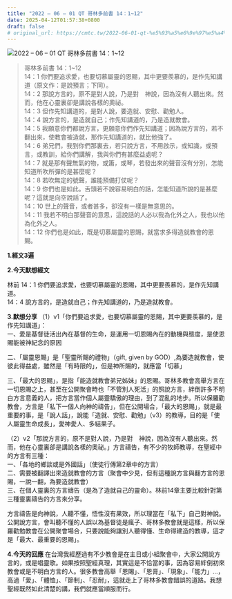 ```yaml
---
title: "2022 – 06 – 01 QT 哥林多前書 14：1~12"
date: 2025-04-12T01:57:38+0800
draft: false
# original_url: https://cmtc.tw/2022-06-01-qt-%e5%93%a5%e6%9e%97%e5%a4%9a%e5%89%8d%e6%9b%b8-14%ef%bc%9a112
---
```


![2022 – 06 – 01 QT 哥林多前書 14：1\~12](/images/qt.jpg  "2022 – 06 – 01 QT 哥林多前書 14：1\~12")

> 哥林多前書 14：1\~12  
> 14：1 你們要追求愛，也要切慕屬靈的恩賜，其中更要羨慕的，是作先知講道（原文作：是說預言；下同）。  
> 14：2 那說方言的，原不是對人說，乃是對　神說，因為沒有人聽出來。然而，他在心靈裏卻是講說各樣的奧祕。  
> 14：3 但作先知講道的，是對人說，要造就、安慰、勸勉人。  
> 14：4 說方言的，是造就自己；作先知講道的，乃是造就教會。  
> 14：5 我願意你們都說方言，更願意你們作先知講道；因為說方言的，若不翻出來，使教會被造就，那作先知講道的，就比他強了。  
> 14：6 弟兄們，我到你們那裏去，若只說方言，不用啟示，或知識，或預言，或教訓，給你們講解，我與你們有甚麼益處呢？  
> 14：7 就是那有聲無氣的物，或簫，或琴，若發出來的聲音沒有分別，怎能知道所吹所彈的是甚麼呢？  
> 14：8 若吹無定的號聲，誰能預備打仗呢？  
> 14：9 你們也是如此。舌頭若不說容易明白的話，怎能知道所說的是甚麼呢？這就是向空說話了。  
> 14：10 世上的聲音，或者甚多，卻沒有一樣是無意思的。  
> 14：11 我若不明白那聲音的意思，這說話的人必以我為化外之人，我也以他為化外之人。  
> 14：12 你們也是如此，既是切慕屬靈的恩賜，就當求多得造就教會的恩賜。

**1.經文3遍**

**2.今天默想經文**
  
林前 14：1 你們要追求愛，也要切慕屬靈的恩賜，其中更要羨慕的，是作先知講道。  
14：4 說方言的，是造就自己；作先知講道的，乃是造就教會。

**3.默想分享**
（1）v1「你們要追求愛，也要切慕屬靈的恩賜，其中更要羨慕的，是作先知講道」：  
一、愛是基督徒活出內在基督的生命，是運用一切恩賜內在的動機與態度，是使恩賜能被神紀念的原因

二、「屬靈恩賜」是「聖靈所賜的禮物」（gift, given by GOD）,為要造就教會，使彼此得益處，雖然是「有時限的」，但是神所賜的，就應當「切慕」

三、「最大的恩賜」，是指「能造就教會弟兄姊妹」的恩賜。哥林多教會高舉方言在一切恩賜之上，甚至在公開聚會時也「不管別人死活」的照說方言，絆倒許多不明白方言意義的人，把方言當作個人屬靈驕傲的理由，到了混亂的地步。所以保羅勸教會，方言是「私下一個人向神的禱告」，但在公開場合，「最大的恩賜」，就是最重要的事，是「說人話」，說能「造就、安慰、勸勉」（v3）的教導，目的是「使人屬靈生命成長」，愛神愛人、多結果子。

（2）v2「那說方言的，原不是對人說，乃是對　神說，因為沒有人聽出來。然而，他在心靈裏卻是講說各樣的奧祕。」方言禱告，有不少的牧師教導，在聖經中的方言有三種：  
一、「各地的鄉談或是外國話」（使徒行傳第2章中的方言）  
二、需要被翻譯出來造就教會的方言（聚會中少見，但有這種說方言與翻方言的恩賜，一說一翻，為要造就教會）  
三、在個人靈裏的方言禱告（是為了造就自己的靈命）。林前14章主要比較針對第三種靈裏禱告的方言來分享。

方言禱告是向神說，人聽不懂，悟性沒有果效，所以理當在「私下」自己對神說。公開說方言，會叫聽不懂的人誤以為基督徒是瘋子、哥林多教會就是這樣，所以保羅勸勉教會在公開聚會場合，只要說能夠讓別人聽得懂、生命得建造的教導，這才是「最大、最重要的恩賜」。

**4.今天的回應**
在台灣我經歷過有不少教會是在主日或小組聚會中，大家公開說方言的，或是唱靈歌。如果按照聖經真理，其實這是不恰當的事，因為容易絆倒初來教會或是不明白方言的人。很多教會高舉「恩賜」、「恩膏」、「現象」、「能力」…，高過「愛」、「體恤」、「節制」、「忍耐」，這就走上了哥林多教會錯誤的道路。我想聖經既然如此清楚的講，我們就應當順服而行。
